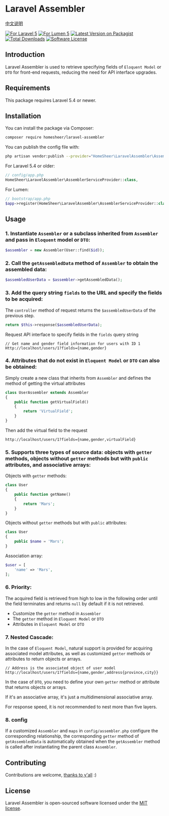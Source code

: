# Laravel Assembler

[中文说明](https://github.com/homesheer/laravel-assembler/blob/master/README_CN.md)

[![For Laravel 5](https://img.shields.io/badge/laravel-5.*-green.svg)](https://github.com/laravel/laravel)
[![For Lumen 5](https://img.shields.io/badge/lumen-5.*-green.svg)](https://github.com/laravel/lumen)
[![Latest Version on Packagist](https://img.shields.io/packagist/v/homesheer/laravel-assembler.svg)](https://packagist.org/packages/homesheer/laravel-assembler)
[![Total Downloads](https://img.shields.io/packagist/dt/homesheer/laravel-assembler.svg)](https://packagist.org/packages/homesheer/laravel-assembler)
[![Software License](https://img.shields.io/badge/license-MIT-brightgreen.svg)](LICENSE)

## Introduction

Laravel Assembler is used to retrieve specifying fields of `Eloquent Model` or `DTO` for front-end requests, reducing the need for API interface upgrades.

## Requirements
This package requires Laravel 5.4 or newer.

## Installation

You can install the package via Composer:

``` bash
composer require homesheer/laravel-assembler
```

You can publish the config file with:

```bash
php artisan vendor:publish --provider="HomeSheer\LaravelAssembler\AssemblerServiceProvider" --tag="config"
```

For Laravel 5.4 or older:

```php
// config/app.php
HomeSheer\LaravelAssembler\AssemblerServiceProvider::class,
```

For Lumen:

```php
// bootstrap/app.php
$app->register(HomeSheer\LaravelAssembler\AssemblerServiceProvider::class);
```

## Usage

### 1. Instantiate `Assembler` or a subclass inherited from `Assembler` and pass in `Eloquent` model or `DTO`:

```php
$assembler = new Assembler(User::find($id));
```

### 2. Call the `getAssembledData` method of `Assembler` to obtain the assembled data:

```php
$assembledUserData = $assembler->getAssembledData();
```

### 3. Add the query string `fields` to the URL and specify the fields to be acquired:

The `controller` method of request returns the `$assembledUserData` of the previous step.

```php
return $this->response($assembledUserData);
```

Request API interface to specify fields in the `fields` query string

```
// Get name and gender field information for users with ID 1
Http://localhost/users/1?fields={name,gender}
```
   
### 4. Attributes that do not exist in `Eloquent Model` or `DTO` can also be obtained:   

Simply create a new class that inherits from `Assembler` and defines the method of getting the virtual attributes

```php
class UserAssembler extends Assembler
{
    public function getVirtualField()
    {
        return 'VirtualField';
    }
}
```

Then add the virtual field to the request

```
http://localhost/users/1?fields={name,gender,virtualField}
```

### 5. Supports three types of source data: objects with `getter` methods, objects without `getter` methods but with `public` attributes, and associative arrays:

Objects with `getter` methods:

```php
class User
{
    public function getName()
    {
        return 'Mars';
    }
}
```

Objects without `getter` methods but with `public` attributes:

```php
class User
{
    public $name = 'Mars';
}
```

Association array:

```php
$user = [
    'name' => 'Mars',
];
```

### 6. Priority:

The acquired field is retrieved from high to low in the following order until the field terminates and returns `null` by default if it is not retrieved.
- Customize the `getter` method in `Assembler`
- The `getter` method in `Eloquent Model` or `DTO`
- Attributes in `Eloquent Model` or `DTO`

### 7. Nested Cascade:

In the case of `Eloquent Model`, natural support is provided for acquiring associated model attributes, as well as customized `getter` methods or attributes to return objects or arrays.

```
// Address is the associated object of user model
http://localhost/users/1?fields={name,gender,address{province,city}}
```

In the case of `DTO`, you need to define your own `getter` method or attribute that returns objects or arrays.

If it's an associative array, it's just a multidimensional associative array.

For response speed, it is not recommended to nest more than five layers.

### 8. config

If a customized `Assembler` and `maps` in `config/assembler.php` configure the corresponding relationship, the corresponding `getter` method of `getAssembledData` is automatically obtained when the `getAssembler` method is called after instantiating the parent class `Assembler`.
    
## Contributing

Contributions are welcome, [thanks to y'all](https://github.com/homesheer/laravel-assembler/graphs/contributors) :)

## License

Laravel Assembler is open-sourced software licensed under the [MIT license](http://opensource.org/licenses/MIT).